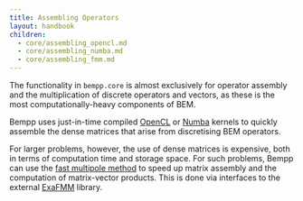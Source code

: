 ```yaml
---
title: Assembling Operators
layout: handbook
children:
  - core/assembling_opencl.md
  - core/assembling_numba.md
  - core/assembling_fmm.md
---
```

The functionality in `bempp.core` is almost exclusively for operator assembly and the multiplication
of discrete operators and vectors, as these is the most computationally-heavy components of BEM.

Bempp uses just-in-time compiled [OpenCL](assembling_opencl.md) or [Numba](assembling_numba.md)
kernels to quickly assemble the dense matrices that arise from discretising BEM operators.

For larger problems, however, the use of dense matrices is expensive, both in terms of computation
time and storage space. For such problems, Bempp can use the [fast multipole method](assembling_fmm.md)
to speed up matrix assembly and the computation of matrix-vector products. This is done via
interfaces to the external [ExaFMM](https://github.com/exafmm/exafmm-t) library.
